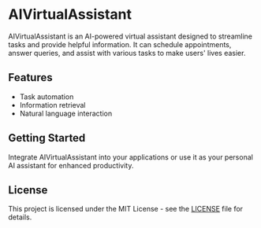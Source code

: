 # AIVirtualAssistant

AIVirtualAssistant is an AI-powered virtual assistant designed to streamline tasks and provide helpful information. It can schedule appointments, answer queries, and assist with various tasks to make users' lives easier.

## Features
- Task automation
- Information retrieval
- Natural language interaction

## Getting Started
Integrate AIVirtualAssistant into your applications or use it as your personal AI assistant for enhanced productivity.

## License
This project is licensed under the MIT License - see the [LICENSE](LICENSE) file for details.
